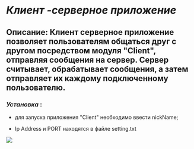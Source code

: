 # ***Клиент -серверное приложение*** 
## **Описание**: Клиент серверное приложение позволяет пользователям общаться друг с другом посредством модуля "Client", отправляя сообщения на сервер. Сервер считывает, обрабатывает сообщения, а затем отправляет их каждому подключенному пользователю.

### *Установка* : 
* для запуска приложения "Client" необходимо ввести  nickName;
 
 * Ip Address и PORT находятся в файле setting.txt


![](https://uploads.hb.cldmail.ru/geekbrains/public/ckeditor_assets/pictures/4858/content-2530ce254aca339a02b136e7f368853a.jpg)